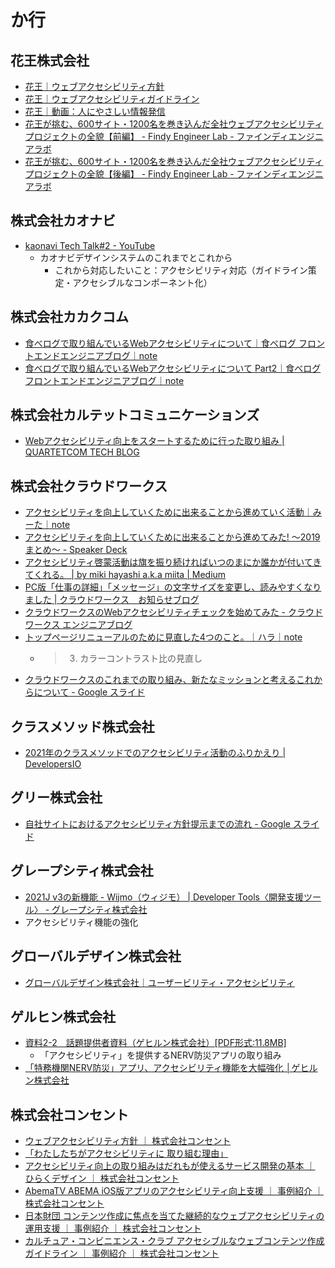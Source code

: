 # か行

## 花王株式会社
- [花王｜ウェブアクセシビリティ方針](https://www.kao.com/jp/web-accessibility/policy/)
- [花王｜ウェブアクセシビリティガイドライン](https://www.kao.com/jp/web-accessibility/guidelines/)
- [花王｜動画：人にやさしい情報発信](https://www.kao.com/jp/web-accessibility/accessibility-movies/)
- [花王が挑む、600サイト・1200名を巻き込んだ全社ウェブアクセシビリティプロジェクトの全貌【前編】 - Findy Engineer Lab - ファインディエンジニアラボ](https://findy-code.io/engineer-lab/kao-a11y-1)
- [花王が挑む、600サイト・1200名を巻き込んだ全社ウェブアクセシビリティプロジェクトの全貌【後編】 - Findy Engineer Lab - ファインディエンジニアラボ](https://findy-code.io/engineer-lab/kao-a11y-2)

## 株式会社カオナビ
- [kaonavi Tech Talk#2 - YouTube](https://www.youtube.com/watch?v=3Cs-PVZXsyU&t=2481s)
  - カオナビデザインシステムのこれまでとこれから
    - これから対応したいこと：アクセシビリティ対応（ガイドライン策定・アクセシブルなコンポーネント化）

## 株式会社カカクコム
- [食べログで取り組んでいるWebアクセシビリティについて｜食べログ フロントエンドエンジニアブログ｜note](https://note.com/tabelog_frontend/n/n588fa566a464)
- [食べログで取り組んでいるWebアクセシビリティについて Part2｜食べログ フロントエンドエンジニアブログ｜note](https://note.com/tabelog_frontend/n/nd8a21f4e9380)

## 株式会社カルテットコミュニケーションズ
- [Webアクセシビリティ向上をスタートするために行った取り組み | QUARTETCOM TECH BLOG](https://tech.quartetcom.co.jp/2021/10/13/web-accessibility/)

## 株式会社クラウドワークス
- [アクセシビリティを向上していくために出来ることから進めていく活動｜みーた｜note](https://note.com/earlgray_mk/n/n159046bd58e7)
- [アクセシビリティを向上していくために出来ることから進めてみた! 〜2019まとめ〜 - Speaker Deck](https://speakerdeck.com/mikimhk/akusesihiriteiwoxiang-shang-siteikutamenichu-lai-rukotokarajin-metemita-2019matome)
- [アクセシビリティ啓蒙活動は旗を振り続ければいつのまにか誰かが付いてきてくれる。 | by miki hayashi a.k.a miita | Medium](https://medium.com/@earlgraymk/%E3%82%A2%E3%82%AF%E3%82%BB%E3%82%B7%E3%83%93%E3%83%AA%E3%83%86%E3%82%A3%E5%95%93%E8%92%99%E6%B4%BB%E5%8B%95%E3%81%AF%E6%97%97%E3%82%92%E6%8C%AF%E3%82%8A%E7%B6%9A%E3%81%91%E3%82%8C%E3%81%B0%E3%81%84%E3%81%A4%E3%81%AE%E3%81%BE%E3%81%AB%E3%81%8B%E8%AA%B0%E3%81%8B%E3%81%8C%E4%BB%98%E3%81%84%E3%81%A6%E3%81%8D%E3%81%A6%E3%81%8F%E3%82%8C%E3%82%8B-ed4c5ed5db06)
- [PC版「仕事の詳細」「メッセージ」の文字サイズを変更し、読みやすくなりました | クラウドワークス　お知らせブログ](https://blog.crowdworks.jp/?p=3663)
- [クラウドワークスのWebアクセシビリティチェックを始めてみた - クラウドワークス エンジニアブログ](https://engineer.crowdworks.jp/entry/product_accessibility_check)
- [トップページリニューアルのために見直した4つのこと。｜ハラ｜note](https://note.com/haraharam/n/n59c14f76a76c#89d28935-a965-40d3-a0b6-e54908979cbd)
  - > 3. カラーコントラスト比の見直し
- [クラウドワークスのこれまでの取り組み、新たなミッションと考えるこれからについて - Google スライド](https://docs.google.com/presentation/d/e/2PACX-1vQct0iDIdaywmCjhbf49BKd5DMXLEtFlZbFs6cLfUmAfp1HVzO2jVIrym5bEmlpaIrnPxbj-pVggmeW/pub?slide=id.p1)

## クラスメソッド株式会社
- [2021年のクラスメソッドでのアクセシビリティ活動のふりかえり | DevelopersIO](https://dev.classmethod.jp/articles/accessibility-activities-in-classmethod-2021/)

## グリー株式会社
- [自社サイトにおけるアクセシビリティ方針提示までの流れ - Google スライド](https://docs.google.com/presentation/d/1x6zEjLz8eG2KPO8BUz-pu3yost0y6i6N2Oxa0v6p7cE/edit#slide=id.gb8897a965_0_35)

## グレープシティ株式会社
- [2021J v3の新機能 - Wijmo（ウィジモ） | Developer Tools〈開発支援ツール〉 - グレープシティ株式会社](https://www.grapecity.co.jp/developer/wijmo/release/2021-3)
-   アクセシビリティ機能の強化

## グローバルデザイン株式会社
- [グローバルデザイン株式会社｜ユーザービリティ・アクセシビリティ](https://www.glode.co.jp/usability/index.html)

## ゲルヒン株式会社
- [資料2-2　話題提供者資料（ゲヒルン株式会社）[PDF形式:11.8MB]](https://www.jma.go.jp/jma/kishou/shingikai/kentoukai/bousaikishoujouhou/part3/R040526_shiryou2-2.pdf)
  - 「アクセシビリティ」を提供するNERV防災アプリの取り組み
- [「特務機関NERV防災」アプリ、アクセシビリティ機能を大幅強化 │ゲヒルン株式会社](https://www.gehirn.co.jp/news/2022-09-01/press-nervapp/)

## 株式会社コンセント
- [ウェブアクセシビリティ方針 ｜ 株式会社コンセント](https://www.concentinc.jp/web_accessibility/)
- [「わたしたちがアクセシビリティに 取り組む理由」](https://www.slideshare.net/CNT-A11Y/ss-97829663)
- [アクセシビリティ向上の取り組みはだれもが使えるサービス開発の基本 ｜ ひらくデザイン ｜ 株式会社コンセント](https://www.concentinc.jp/design_research/2020/12/accessibility-freee/)
- [AbemaTV ABEMA iOS版アプリのアクセシビリティ向上支援 ｜ 事例紹介 ｜ 株式会社コンセント](https://www.concentinc.jp/works/abematv_202101/)
- [日本財団 コンテンツ作成に焦点を当てた継続的なウェブアクセシビリティの運用支援 ｜ 事例紹介 ｜ 株式会社コンセント](https://www.concentinc.jp/works/nippon-foundation_accessibility_202109/)
- [カルチュア・コンビニエンス・クラブ アクセシブルなウェブコンテンツ作成ガイドライン ｜ 事例紹介 ｜ 株式会社コンセント](https://www.concentinc.jp/works/ccc_-accessibility_202203/)
